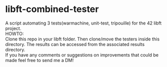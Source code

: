 # libft-combined-tester  
A script automating 3 tests(warmachine, unit-test, tripouille) for the 42 libft project.  
HOWTO:  
Clone this repo in your libft folder. Then clone/move the testers inside this directory.
The results can be accessed from the associated results directory.  
If you have any comments or suggestions on improvements that could be made feel free to send me a DM!  
